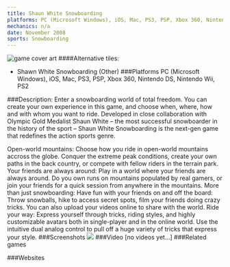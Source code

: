 ```yaml
---
title: Shaun White Snowboarding
platforms: PC (Microsoft Windows), iOS, Mac, PS3, PSP, Xbox 360, Nintendo DS, Nintendo Wii, PS2
mechanics: n/a
date: November 2008
sports: Snowboarding
---
```

![game cover art](//images.igdb.com/igdb/image/upload/t_cover_big/wmkbjoaklex6kuuffpnk.jpg "Logo Title Text 1")
####Alternative tiles:
* Shawn White Snowboarding (Other)
###Platforms
PC (Microsoft Windows), iOS, Mac, PS3, PSP, Xbox 360, Nintendo DS, Nintendo Wii, PS2

###Description:
Enter a snowboarding world of total freedom. You can create your own experience in this game, and choose when, where, how and with whom you want to ride. 
Developed in close collaboration with Olympic Gold Medalist Shaun White – the most successful snowboarder in the history of the sport – Shaun White Snowboarding is the next-gen game that redefines the action sports genre. 
 
Open-world mountains: Choose how you ride in open-world mountains accross the globe. Conquer the extreme peak conditions, create your own paths in the back country, or compete with fellow riders in the terrain park. 
Your friends are always around: Play in a world where your friends are always around. Do you own runs on mountains populated by real gamers, or join your friends for a quick session from anywhere in the mountains. 
More than just snowboarding: Have fun with your friends on and off the board: Throw snowballs, hike to access secret spots, film your friends doing crazy tricks. You can also upload your videos online to share with the world. 
Ride your way: Express yourself through tricks, riding styles, and highly customizable avatars both in single-player and in the online world. Use the intuitive dual analog control to pull off a huge variety of tricks that express your style.
###Screenshots
<a target="_blank" rel="noopener noreferrer" href="//images.igdb.com/igdb/image/upload/t_cover_big/y8wclcojrmislgb0h0yw.jpg"><img src="//images.igdb.com/igdb/image/upload/t_thumb/y8wclcojrmislgb0h0yw.jpg"/></a>
###Video
[no videos yet...]
###Related games

###Websites

